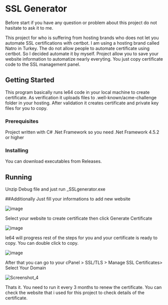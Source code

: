 # SSL Generator

Before start if you have any question or problem about this project do not hasitate to ask it to me.

This project for who is suffering from hosting brands who does not let you automate SSL certifications with certbot. I am using a hosting brand called Natro in Turkey. The do not allow people to automate certificate using certbot. So I decided automate it by myself. Project allow you to save your website information to automatize nearly everyting. You just copy certificate code to the SSL management panel.

## Getting Started

This program basically runs le64 code in your local machine to create certificate. As verification it uploads files to .well-known/acme-challenge folder in your hosting. After validation it creates certificate and private key files for you to copy.

### Prerequisites

Project written with C# .Net Framework so you need .Net Framework 4.5.2 or higher

### Installing

You can download executables from Releases.

## Running

Unzip Debug file and just run _SSLgenerator.exe

##Additionally
Just fill your informations to add new website

![image](https://github.com/gkhngkce/SSL-Generator/assets/20401028/a2f99f56-4e5b-41c4-8930-06732e381614)

Select your website to create certificate then click Generate Certificate

![image](https://github.com/gkhngkce/SSL-Generator/assets/20401028/26c85635-9d9d-4cd7-8d7b-096d279121b3)

le64 will progress rest of the steps for you and your certificate is ready to copy. You can double click to copy.

![image](https://github.com/gkhngkce/SSL-Generator/assets/20401028/20103cfd-89af-4d25-a363-c86edb81abd0)

After that you can go to your cPanel > SSL/TLS > Manage SSL Certificates> Select Your Domain

![Screenshot_4](https://github.com/gkhngkce/SSL-Generator/assets/20401028/64775765-3e20-4747-91c7-fb72dca96663)

Thats it.
You need to run it every 3 months to renew the certificate. You can check the website that i used for this project to check details of the certificate.
